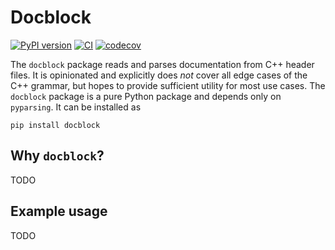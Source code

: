 # Docblock

[![PyPI version](https://badge.fury.io/py/docblock.svg)](https://badge.fury.io/py/docblock)
[![CI](https://github.com/N-Wouda/docblock/actions/workflows/CI.yaml/badge.svg?branch=main)](https://github.com/N-Wouda/docblock/actions/workflows/CI.yaml)
[![codecov](https://codecov.io/gh/N-Wouda/docblock/branch/main/graph/badge.svg?token=SWFVP2J84T)](https://codecov.io/gh/N-Wouda/docblock)

The `docblock` package reads and parses documentation from C++ header files. 
It is opinionated and explicitly does *not* cover all edge cases of the C++ grammar, but hopes to provide sufficient utility for most use cases.
The `docblock` package is a pure Python package and depends only on `pyparsing`.
It can be installed as
```shell
pip install docblock
``` 

## Why `docblock`?

TODO

## Example usage

TODO
